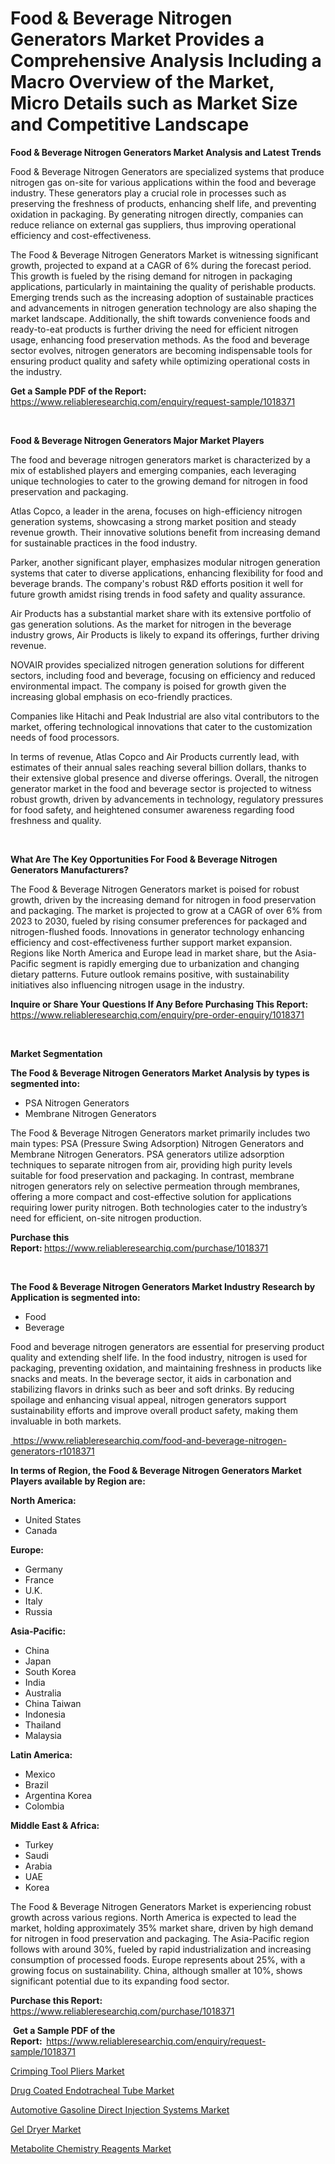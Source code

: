 <p><h1>Food & Beverage Nitrogen Generators Market Provides a Comprehensive Analysis Including a Macro Overview of the Market, Micro Details such as Market Size and Competitive Landscape</h1></p><p><strong>Food & Beverage Nitrogen Generators Market Analysis and Latest Trends</strong></p>
<p><p>Food & Beverage Nitrogen Generators are specialized systems that produce nitrogen gas on-site for various applications within the food and beverage industry. These generators play a crucial role in processes such as preserving the freshness of products, enhancing shelf life, and preventing oxidation in packaging. By generating nitrogen directly, companies can reduce reliance on external gas suppliers, thus improving operational efficiency and cost-effectiveness.</p><p>The Food & Beverage Nitrogen Generators Market is witnessing significant growth, projected to expand at a CAGR of 6% during the forecast period. This growth is fueled by the rising demand for nitrogen in packaging applications, particularly in maintaining the quality of perishable products. Emerging trends such as the increasing adoption of sustainable practices and advancements in nitrogen generation technology are also shaping the market landscape. Additionally, the shift towards convenience foods and ready-to-eat products is further driving the need for efficient nitrogen usage, enhancing food preservation methods. As the food and beverage sector evolves, nitrogen generators are becoming indispensable tools for ensuring product quality and safety while optimizing operational costs in the industry.</p></p>
<p><strong>Get a Sample PDF of the Report:&nbsp;</strong> <a href="https://www.reliableresearchiq.com/enquiry/request-sample/1018371?utm_campaign=973&utm_medium=2&utm_source=Github&utm_content=ia&utm_term=04122024&utm_id=food-beverage-nitrogen-generators">https://www.reliableresearchiq.com/enquiry/request-sample/1018371</a></p>
<p>&nbsp;</p>
<p><strong>Food & Beverage Nitrogen Generators Major Market Players</strong></p>
<p><p>The food and beverage nitrogen generators market is characterized by a mix of established players and emerging companies, each leveraging unique technologies to cater to the growing demand for nitrogen in food preservation and packaging.</p><p>Atlas Copco, a leader in the arena, focuses on high-efficiency nitrogen generation systems, showcasing a strong market position and steady revenue growth. Their innovative solutions benefit from increasing demand for sustainable practices in the food industry.</p><p>Parker, another significant player, emphasizes modular nitrogen generation systems that cater to diverse applications, enhancing flexibility for food and beverage brands. The company's robust R&D efforts position it well for future growth amidst rising trends in food safety and quality assurance.</p><p>Air Products has a substantial market share with its extensive portfolio of gas generation solutions. As the market for nitrogen in the beverage industry grows, Air Products is likely to expand its offerings, further driving revenue.</p><p>NOVAIR provides specialized nitrogen generation solutions for different sectors, including food and beverage, focusing on efficiency and reduced environmental impact. The company is poised for growth given the increasing global emphasis on eco-friendly practices.</p><p>Companies like Hitachi and Peak Industrial are also vital contributors to the market, offering technological innovations that cater to the customization needs of food processors.</p><p>In terms of revenue, Atlas Copco and Air Products currently lead, with estimates of their annual sales reaching several billion dollars, thanks to their extensive global presence and diverse offerings. Overall, the nitrogen generator market in the food and beverage sector is projected to witness robust growth, driven by advancements in technology, regulatory pressures for food safety, and heightened consumer awareness regarding food freshness and quality.</p></p>
<p>&nbsp;</p>
<p><strong>What Are The Key Opportunities For Food & Beverage Nitrogen Generators Manufacturers?</strong></p>
<p><p>The Food & Beverage Nitrogen Generators market is poised for robust growth, driven by the increasing demand for nitrogen in food preservation and packaging. The market is projected to grow at a CAGR of over 6% from 2023 to 2030, fueled by rising consumer preferences for packaged and nitrogen-flushed foods. Innovations in generator technology enhancing efficiency and cost-effectiveness further support market expansion. Regions like North America and Europe lead in market share, but the Asia-Pacific segment is rapidly emerging due to urbanization and changing dietary patterns. Future outlook remains positive, with sustainability initiatives also influencing nitrogen usage in the industry.</p></p>
<p><strong>Inquire or Share Your Questions If Any Before Purchasing This Report:</strong> <a href="https://www.reliableresearchiq.com/enquiry/pre-order-enquiry/1018371?utm_campaign=973&utm_medium=2&utm_source=Github&utm_content=ia&utm_term=04122024&utm_id=food-beverage-nitrogen-generators">https://www.reliableresearchiq.com/enquiry/pre-order-enquiry/1018371</a></p>
<p>&nbsp;</p>
<p><strong>Market Segmentation</strong></p>
<p><strong>The Food & Beverage Nitrogen Generators Market Analysis by types is segmented into:</strong></p>
<p><ul><li>PSA Nitrogen Generators</li><li>Membrane Nitrogen Generators</li></ul></p>
<p><p>The Food & Beverage Nitrogen Generators market primarily includes two main types: PSA (Pressure Swing Adsorption) Nitrogen Generators and Membrane Nitrogen Generators. PSA generators utilize adsorption techniques to separate nitrogen from air, providing high purity levels suitable for food preservation and packaging. In contrast, membrane nitrogen generators rely on selective permeation through membranes, offering a more compact and cost-effective solution for applications requiring lower purity nitrogen. Both technologies cater to the industry’s need for efficient, on-site nitrogen production.</p></p>
<p><strong>Purchase this Report:&nbsp;</strong><a href="https://www.reliableresearchiq.com/purchase/1018371?utm_campaign=973&utm_medium=2&utm_source=Github&utm_content=ia&utm_term=04122024&utm_id=food-beverage-nitrogen-generators">https://www.reliableresearchiq.com/purchase/1018371</a></p>
<p>&nbsp;</p>
<p><strong>The Food & Beverage Nitrogen Generators Market Industry Research by Application is segmented into:</strong></p>
<p><ul><li>Food</li><li>Beverage</li></ul></p>
<p><p>Food and beverage nitrogen generators are essential for preserving product quality and extending shelf life. In the food industry, nitrogen is used for packaging, preventing oxidation, and maintaining freshness in products like snacks and meats. In the beverage sector, it aids in carbonation and stabilizing flavors in drinks such as beer and soft drinks. By reducing spoilage and enhancing visual appeal, nitrogen generators support sustainability efforts and improve overall product safety, making them invaluable in both markets.</p></p>
<p><a href="https://www.reliableresearchiq.com/food-and-beverage-nitrogen-generators-r1018371?utm_campaign=973&utm_medium=2&utm_source=Github&utm_content=ia&utm_term=04122024&utm_id=food-beverage-nitrogen-generators">&nbsp;https://www.reliableresearchiq.com/food-and-beverage-nitrogen-generators-r1018371</a></p>
<p><strong>In terms of Region, the Food & Beverage Nitrogen Generators Market Players available by Region are:</strong></p>
<p>
    <p> <strong> North America: </strong>
        <ul>
            <li>United States</li>
            <li>Canada</li>
        </ul>
        </p> 
    <p> <strong> Europe: </strong>
        <ul>
            <li>Germany</li>
            <li>France</li>
            <li>U.K.</li>
            <li>Italy</li>
            <li>Russia</li>
        </ul>
        </p> 
    <p> <strong> Asia-Pacific: </strong>
        <ul>
            <li>China</li>
            <li>Japan</li>
            <li>South Korea</li>
            <li>India</li>
            <li>Australia</li>
            <li>China Taiwan</li>
            <li>Indonesia</li>
            <li>Thailand</li>
            <li>Malaysia</li>
        </ul>
        </p> 
    <p> <strong> Latin America: </strong>
        <ul>
            <li>Mexico</li>
            <li>Brazil</li>
            <li>Argentina Korea</li>
            <li>Colombia</li>
        </ul>
        </p> 
    <p> <strong> Middle East & Africa: </strong>
        <ul>
            <li>Turkey</li>
            <li>Saudi</li>
            <li>Arabia</li>
            <li>UAE</li>
            <li>Korea</li>
        </ul>
    </p>
    </p>
<p><p>The Food & Beverage Nitrogen Generators Market is experiencing robust growth across various regions. North America is expected to lead the market, holding approximately 35% market share, driven by high demand for nitrogen in food preservation and packaging. The Asia-Pacific region follows with around 30%, fueled by rapid industrialization and increasing consumption of processed foods. Europe represents about 25%, with a growing focus on sustainability. China, although smaller at 10%, shows significant potential due to its expanding food sector.</p></p>
<p><strong>Purchase this Report: </strong><a href="https://www.reliableresearchiq.com/purchase/1018371?utm_campaign=973&utm_medium=2&utm_source=Github&utm_content=ia&utm_term=04122024&utm_id=food-beverage-nitrogen-generators">https://www.reliableresearchiq.com/purchase/1018371</a></p>
<p>&nbsp;<strong>Get a Sample PDF of the Report:&nbsp;&nbsp;</strong><a href="https://www.reliableresearchiq.com/enquiry/request-sample/1018371?utm_campaign=973&utm_medium=2&utm_source=Github&utm_content=ia&utm_term=04122024&utm_id=food-beverage-nitrogen-generators">https://www.reliableresearchiq.com/enquiry/request-sample/1018371</a></p>
<p><strong></strong></p>
<p><p><a href="https://issuu.com/reportprime-2/docs/crimping-tool-pliers-market-size-2030.pptx?utm_campaign=973&utm_medium=2&utm_source=Github&utm_content=ia&utm_term=04122024&utm_id=food-beverage-nitrogen-generators">Crimping Tool Pliers Market</a></p><p><a href="https://github.com/kimberjam0i/Market-Research-Report-List-1/blob/main/drug-coated-endotracheal-tube-market.md?utm_campaign=973&utm_medium=2&utm_source=Github&utm_content=ia&utm_term=04122024&utm_id=food-beverage-nitrogen-generators">Drug Coated Endotracheal Tube Market</a></p><p><a href="https://www.linkedin.com/pulse/future-trends-competition-automotive-gasoline-direct-icsie?utm_campaign=973&utm_medium=2&utm_source=Github&utm_content=ia&utm_term=04122024&utm_id=food-beverage-nitrogen-generators">Automotive Gasoline Direct Injection Systems Market</a></p><p><a href="https://www.linkedin.com/pulse/in-depth-understanding-gel-dryer-market-size-growth-cagr-hrzyf?utm_campaign=973&utm_medium=2&utm_source=Github&utm_content=ia&utm_term=04122024&utm_id=food-beverage-nitrogen-generators">Gel Dryer Market</a></p><p><a href="https://github.com/ElviraLeka1962/Market-Research-Report-List-1/blob/main/metabolite-chemistry-reagents-market.md?utm_campaign=973&utm_medium=2&utm_source=Github&utm_content=ia&utm_term=04122024&utm_id=food-beverage-nitrogen-generators">Metabolite Chemistry Reagents Market</a></p></p>